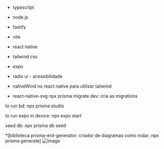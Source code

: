 * typescript
* node.js
* fastify
* vite
* react native
* tailwind css
* expo
* radix ui - acessibilidade
* nativeWind no react native para utilizar tailwind

* react-native-svg
npx prisma migrate dev: cria as migrations

to run bd:
npx prisma studio

to run expo in device:
npx expo start


seed db: npx prisma db seed

*[biblioteca prisma-erd-generator: criador de diagramas 
como rodar: npx prisma generate]
![image](https://user-images.githubusercontent.com/55932953/213789147-0c55c58c-a1f2-4e61-a58f-b4fe3a7b2df1.png)
